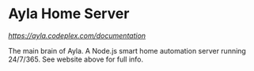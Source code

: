 # Ayla Home Server

*https://ayla.codeplex.com/documentation*

The main brain of Ayla. A Node.js smart home automation server running 24/7/365.
See website above for full info.